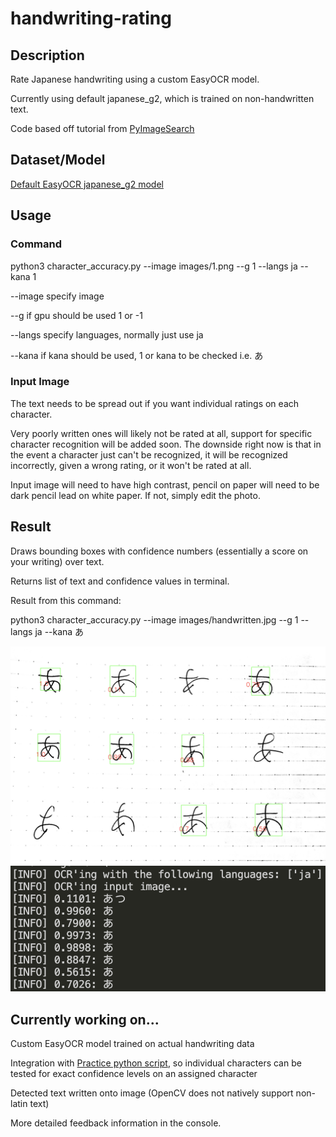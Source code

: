 # handwriting-rating

## Description
 Rate Japanese handwriting using a custom EasyOCR model. 

 Currently using default japanese_g2, which is trained on non-handwritten text. 
 
 Code based off tutorial from <a href="https://talcgames.itch.io/](https://www.youtube.com/watch?v=fGP_sSo-usc" target="_blank" rel="noopener noreferrer">PyImageSearch</a>

## Dataset/Model
 <a href="https://jaided.ai/easyocr/modelhub/" target="_blank" rel="noopener noreferrer">Default EasyOCR japanese_g2 model</a>

## Usage
### Command
 python3 character_accuracy.py --image images/1.png --g 1 --langs ja --kana 1 

 --image specify image
 
 --g if gpu should be used 1 or -1
 
 --langs specify languages, normally just use ja
 
 --kana if kana should be used, 1 or kana to be checked i.e. あ

### Input Image

 The text needs to be spread out if you want individual ratings on each character. 
 
 Very poorly written ones will likely not be rated at all, support for specific character recognition will be added soon. The downside right now is that in the event a character just can't be recognized, it will be recognized incorrectly, given a wrong rating, or it won't be rated at all.

 Input image will need to have high contrast, pencil on paper will need to be dark pencil lead on white paper. If not, simply edit the photo.

 ## Result
  Draws bounding boxes with confidence numbers (essentially a score on your writing) over text. 

  Returns list of text and confidence values in terminal. 

  Result from this command:
  
  python3 character_accuracy.py --image images/handwritten.jpg --g 1 --langs ja --kana あ 

![Screenshot](result.png)
![Screenshot](console.png)

 ## Currently working on...
  Custom EasyOCR model trained on actual handwriting data

  Integration with  <a href="https://github.com/theoc3/JapanesePractice" target="_blank" rel="noopener noreferrer">Practice python script</a>, so individual characters can be tested for exact confidence levels on an assigned character

  Detected text written onto image (OpenCV does not natively support non-latin text)

  More detailed feedback information in the console.
